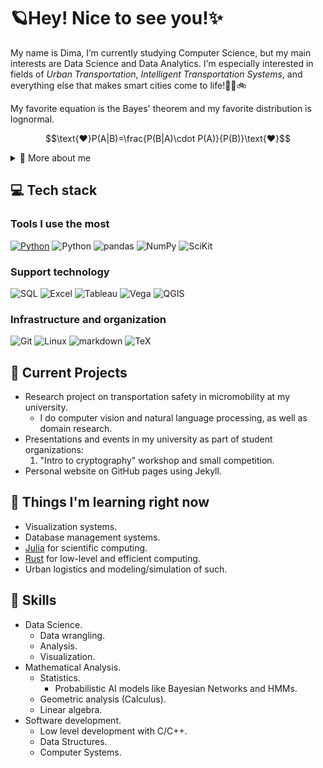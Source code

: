# 🪐Hey! Nice to see you!✨
My name is Dima, I’m currently studying Computer Science, but my main interests are Data Science and Data Analytics. I'm especially interested in fields of _Urban Transportation_, _Intelligent Transportation Systems_, and everything else that makes smart cities come to life!🚆🚌🚲

My favorite equation is the Bayes' theorem and my favorite distribution is lognormal.

<div style="text-align: center;">
    
$$\text{❤️}P(A|B)=\frac{P(B|A)\cdot P(A)}{P(B)}\text{❤️}$$

</div>


<details>
  <summary>🔎 More about me</summary>

- I live on planet Earth, Sol system in Orion Arm of the Milky Way galaxy. 🌍

- I'm an avid reader, and while I don't have a "favorite" book, you definetely need to read [*A Brief History of Time* by Stephen Hawking](https://www.goodreads.com/book/show/3869.A_Brief_History_of_Time?ref=nav_sb_ss_3_6).

- I love sci-fi, futuristic technology, and all stuff thats science in general.

- My first-ever programming language was C++, I didn't have good time with it, but I don't regret it.

- If I encounter anything in my life that can be calculated, you bet I already have spreadsheets open.

</details>

## 💻 Tech stack

### Tools I use the most

[![Python](https://img.shields.io/badge/Python-3776AB?style=for-the-badge&logo=python&logoColor=white)](https://google.com)
![Python](https://img.shields.io/badge/jupiter-F37626?style=for-the-badge&logo=jupyter&logoColor=white)
![pandas](https://img.shields.io/badge/Pandas-150458?style=for-the-badge&logo=pandas&logoColor=white)
![NumPy](https://img.shields.io/badge/NumPy-013243?style=for-the-badge&logo=numpy&logoColor=white)
![SciKit](https://img.shields.io/badge/Scikit%20Learn-F7931E?style=for-the-badge&logo=scikitlearn&logoColor=white)

### Support technology

![SQL](https://img.shields.io/badge/SQL-F37626?style=for-the-badge&logo=sql&logoColor=white)
![Excel](https://img.shields.io/badge/excel-007C3C?style=for-the-badge&logo=&logoColor=white)
![Tableau](https://img.shields.io/badge/Tableau-00A1E0?style=for-the-badge&logo=salesforce&logoColor=white)
![Vega](https://img.shields.io/badge/vega-2450B2?style=for-the-badge&logo=vega&logoColor=white)
![QGIS](https://img.shields.io/badge/Qgis-589632?style=for-the-badge&logo=qgis&logoColor=white)


### Infrastructure and organization

![Git](https://img.shields.io/badge/Git-F05032?style=for-the-badge&logo=git&logoColor=white)
![Linux](https://img.shields.io/badge/Linux-FCC624?style=for-the-badge&logo=linux&logoColor=black)
![markdown](https://img.shields.io/badge/Markdown-000000?style=for-the-badge&logo=markdown&logoColor=white)
![TeX](https://img.shields.io/badge/latex-008080?style=for-the-badge&logo=latex&logoColor=white)

## 🧪 Current Projects 

- Research project on transportation safety in micromobility at my university.
    - I do computer vision and natural language processing, as well as domain research.
- Presentations and events in my university as part of student organizations:
    1. "Intro to cryptography" workshop and small competition.
- Personal website on GitHub pages using Jekyll.

## 📖 Things I'm learning right now
- Visualization systems.
- Database management systems.
- [Julia](https://julialang.org) for scientific computing.
- [Rust](https://www.rust-lang.org) for low-level and efficient computing.
- Urban logistics and modeling/simulation of such.

## 🎯 Skills 
- Data Science.
  - Data wrangling.
  - Analysis.
  - Visualization.
- Mathematical Analysis.
  - Statistics.
      - Probabilistic AI models like Bayesian Networks and HMMs.
  - Geometric analysis (Calculus).
  - Linear algebra.
- Software development.
  - Low level development with C/C++.
  - Data Structures.
  - Computer Systems.

